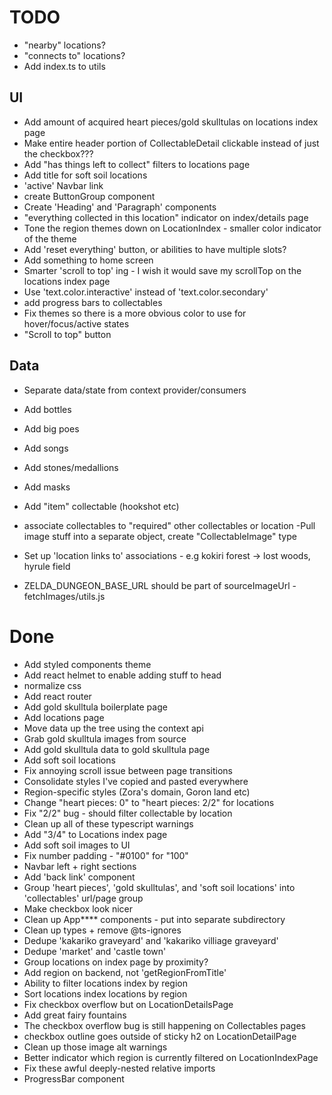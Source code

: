 # TODO

- "nearby" locations?
- "connects to" locations?
- Add index.ts to utils

## UI

- Add amount of acquired heart pieces/gold skulltulas on locations index page
- Make entire header portion of CollectableDetail clickable instead of just the checkbox???
- Add "has things left to collect" filters to locations page
- Add title for soft soil locations
- 'active' Navbar link
- create ButtonGroup component
- Create 'Heading' and 'Paragraph' components
- "everything collected in this location" indicator on index/details page
- Tone the region themes down on LocationIndex - smaller color indicator of the theme
- Add 'reset everything' button, or abilities to have multiple slots?
- Add something to home screen
- Smarter 'scroll to top' ing - I wish it would save my scrollTop on the locations index page
- Use 'text.color.interactive' instead of 'text.color.secondary'
- add progress bars to collectables
- Fix themes so there is a more obvious color to use for hover/focus/active states
- "Scroll to top" button

## Data

- Separate data/state from context provider/consumers

- Add bottles
- Add big poes
- Add songs
- Add stones/medallions
- Add masks
- Add "item" collectable (hookshot etc)
- associate collectables to "required" other collectables or location
  -Pull image stuff into a separate object, create "CollectableImage" type

- Set up 'location links to' associations - e.g kokiri forest -> lost woods, hyrule field

- ZELDA_DUNGEON_BASE_URL should be part of sourceImageUrl - fetchImages/utils.js

# Done

- Add styled components theme
- Add react helmet to enable adding stuff to head
- normalize css
- Add react router
- Add gold skulltula boilerplate page
- Add locations page
- Move data up the tree using the context api
- Grab gold skulltula images from source
- Add gold skulltula data to gold skulltula page
- Add soft soil locations
- Fix annoying scroll issue between page transitions
- Consolidate styles I've copied and pasted everywhere
- Region-specific styles (Zora's domain, Goron land etc)
- Change "heart pieces: 0" to "heart pieces: 2/2" for locations
- Fix "2/2" bug - should filter collectable by location
- Clean up all of these typescript warnings
- Add "3/4" to Locations index page
- Add soft soil images to UI
- Fix number padding - "#0100" for "100"
- Navbar left + right sections
- Add 'back link' component
- Group 'heart pieces', 'gold skulltulas', and 'soft soil locations' into 'collectables' url/page group
- Make checkbox look nicer
- Clean up App\*\*\*\* components - put into separate subdirectory
- Clean up types + remove @ts-ignores
- Dedupe 'kakariko graveyard' and 'kakariko villiage graveyard'
- Dedupe 'market' and 'castle town'
- Group locations on index page by proximity?
- Add region on backend, not 'getRegionFromTitle'
- Ability to filter locations index by region
- Sort locations index locations by region
- Fix checkbox overflow but on LocationDetailsPage
- Add great fairy fountains
- The checkbox overflow bug is still happening on Collectables pages
- checkbox outline goes outside of sticky h2 on LocationDetailPage
- Clean up those image alt warnings
- Better indicator which region is currently filtered on LocationIndexPage
- Fix these awful deeply-nested relative imports
- ProgressBar component
